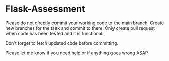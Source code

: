 # Flask-Assessment
Please do not directly commit your working code to the main branch. 
Create new branches for the task and commit to there. Only create pull request when code has been tested and it is functional.



Don't forget to fetch updated code before committing.

Please let me know if you need help or if anything goes wrong ASAP

